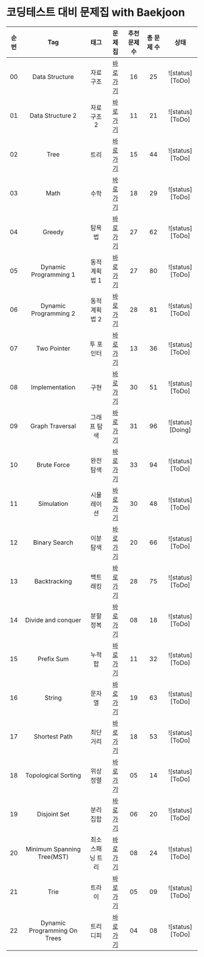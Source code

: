 # 코딩테스트 대비 문제집 with Baekjoon

| 순번 | Tag                          | 태그                | 문제집    | 추천 문제 수 | 총 문제 수 |  상태             |
| :--: | :--------------------------: | :-----------------: | :------:  | :---------:  | :------: |:---------------:|
| 00 | Data Structure | 자료구조 | [바로가기](./자료구조) | 16 | 25 | ![status][ToDo] |
| 01 | Data Structure 2 | 자료구조 2 | [바로가기](./자료구조2) | 11 | 21 | ![status][ToDo] |
| 02 | Tree | 트리 | [바로가기](./트리) | 15 | 44 | ![status][ToDo] |
| 03 | Math | 수학 | [바로가기](./수학) | 18 | 29 | ![status][ToDo] |
| 04 | Greedy | 탐욕법 | [바로가기](./그리디) | 27 | 62 | ![status][ToDo] |
| 05 | Dynamic Programming 1 | 동적계획법 1 | [바로가기](./DP1) | 27 | 80 | ![status][ToDo] |
| 06 | Dynamic Programming 2 | 동적계획법 2 | [바로가기](./DP2) | 28 | 81 | ![status][ToDo] |
| 07 | Two Pointer | 투 포인터 | [바로가기](./투포인터) | 13 | 36 | ![status][ToDo] |
| 08 | Implementation | 구현 | [바로가기](./구현) | 30 | 51 | ![status][ToDo] |
| 09 | Graph Traversal | 그래프 탐색 | [바로가기](./그래프) | 31 | 96 | ![status][Doing] |
| 10 | Brute Force | 완전탐색 | [바로가기](./브루트포스) | 33 | 94 | ![status][ToDo] |
| 11 | Simulation | 시뮬레이션 | [바로가기](./시뮬레이션) | 30 | 48 | ![status][ToDo] |
| 12 | Binary Search | 이분탐색 | [바로가기](./이분탐색) | 20 | 66 | ![status][ToDo] |
| 13 | Backtracking | 백트래킹 | [바로가기](./백트래킹) | 28 | 75 | ![status][ToDo] |
| 14 | Divide and conquer | 분할정복 | [바로가기](./분할정복) | 08 | 18 | ![status][ToDo] |
| 15 | Prefix Sum | 누적 합 | [바로가기](./누적합) | 11 | 32 | ![status][ToDo] |
| 16 | String | 문자열 | [바로가기](./문자열) | 19 | 63 | ![status][ToDo] |
| 17 | Shortest Path | 최단거리 | [바로가기](./최단거리) | 18 | 53 | ![status][ToDo] |
| 18 | Topological Sorting | 위상정렬 | [바로가기](./위상정렬) | 05 | 14 | ![status][ToDo] |
| 19 | Disjoint Set | 분리 집합 | [바로가기](./분리집합) | 06 | 20 | ![status][ToDo] |
| 20 | Minimum Spanning Tree(MST) | 최소 스패닝 트리 | [바로가기](./MST) | 08 | 24 | ![status][ToDo] |
| 21 | Trie | 트라이 | [바로가기](./트라이) | 05 | 09 | ![status][ToDo] |
| 22 | Dynamic Programming On Trees | 트리디피 | [바로가기](./DP트리) | 04 | 08 | ![status][ToDo] |
 
 
